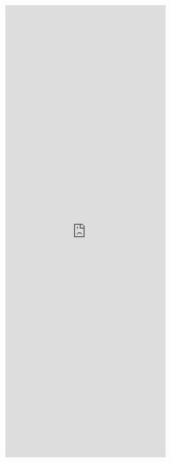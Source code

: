 <iframe src="https://docs.google.com/forms/d/e/1FAIpQLScIKtODHhdSIAEQshHzhrhg1LSAkWWi9F2jH4-FJDrKMQ4TiQ/viewform?embedded=true" width="100%" height="1417" frameborder="0" marginheight="0" marginwidth="0">Loading...</iframe>